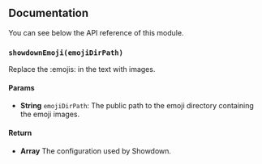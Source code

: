 ## Documentation

You can see below the API reference of this module.

### `showdownEmoji(emojiDirPath)`
Replace the :emojis: in the text with images.

#### Params

- **String** `emojiDirPath`: The public path to the emoji directory containing the emoji images.

#### Return
- **Array** The configuration used by Showdown.

